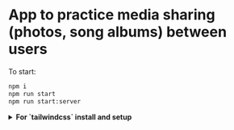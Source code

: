 # App to practice media sharing (photos, song albums) between users

To start:

```sh
npm i
npm run start
npm run start:server
```

<details>

<summary><strong>For `tailwindcss` install and setup</strong></summary>

In terminal:

```sh
npm i -D tailwindcss
npx tailwindcss init
```

In `config/postcss.config.js`:

```js script
const tailwindcss = require("tailwindcss");

module.exports = {
    plugins: [require("autoprefixer"), tailwindcss],
};
```

In `tailwind.config.js`:

```js script
module.exports = {
    content: ["./src/**/*.{html,js,jsx,ts,tsx}"],
    theme: {
        extend: {},
    },
    plugins: [],
};
```

In `input.css`, or `main.css`:

```js script
@tailwind base;
@tailwind components;
@tailwind utilities;
```

In `index.tsx`:

```js script
import ReactDOM from "react-dom/client";
import "./input.css";
import "./App";
```

</details>

